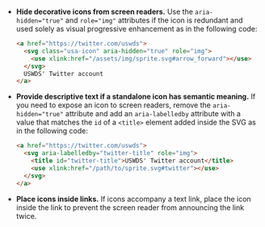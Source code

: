 - **Hide decorative icons from screen readers.** Use the `aria-hidden="true"` and `role="img"` attributes if the icon is redundant and used solely as visual progressive enhancement as in the following code:

  ```html
  <a href="https://twitter.com/uswds">
    <svg class="usa-icon" aria-hidden="true" role="img">
      <use xlink:href="/assets/img/sprite.svg#arrow_forward"></use>
    </svg>
    USWDS' Twitter account
  </a>
  ```

- **Provide descriptive text if a standalone icon has semantic meaning.** If you need to expose an icon to screen readers, remove the `aria-hidden="true"` attribute and add an `aria-labelledby` attribute with a value that matches the `id` of a `<title>` element added inside the SVG as in the following code:

  ```html
  <a href="https://twitter.com/uswds">
    <svg aria-labelledby="twitter-title" role="img">
      <title id="twitter-title">USWDS' Twitter account</title>
      <use xlink:href="/path/to/sprite.svg#twitter"></use>
    </svg>
  </a>
  ```

- **Place icons inside links.** If icons accompany a text link, place the icon inside the link to prevent the screen reader from announcing the link twice.
